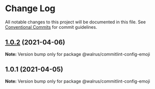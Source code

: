 # Change Log

All notable changes to this project will be documented in this file.
See [Conventional Commits](https://conventionalcommits.org) for commit guidelines.

## [1.0.2](https://github.com/walrusjs/commit-workflow/compare/@walrus/commitlint-config-emoji@1.0.1...@walrus/commitlint-config-emoji@1.0.2) (2021-04-06)

**Note:** Version bump only for package @walrus/commitlint-config-emoji

## 1.0.1 (2021-04-05)

**Note:** Version bump only for package @walrus/commitlint-config-emoji
